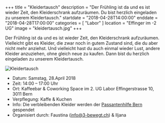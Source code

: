 +++
title = "Kleidertausch"
description = "Der Frühling ist da und es ist wieder Zeit, den Kleiderschrank aufzuräumen. Du bist herzlich eingeladen zu unserem Kleidertausch."
startdate = "2018-04-28T14:00:00"
enddate = "2018-04-28T17:00:00"
categories = [ "Labor" ]
location = "Effinger im -2 UG"
image = "kleidertausch.jpg"
+++

<div class="lead">
Der Frühling ist da und es ist wieder Zeit, den Kleiderschrank aufzuräumen. Vielleicht gibt es Kleider, die zwar noch in gutem Zustand sind, die du aber nicht mehr anziehst. Und vielleicht hast du auch einmal wieder Lust, andere Kleider anzuziehen, ohne gleich neue zu kaufen. Dann bist du herzlich eingeladen zu unserem Kleidertausch.
</div>

![Kleidertausch](kleidertausch.jpg)

* Datum: Samstag, 28.April 2018
* Zeit: 14:00 – 17:00 Uhr
* Ort: Kaffeebar & Coworking Space im 2. UG Labor
Effingerstrasse 10, 3011 Bern
* Verpflegung: Kaffe & Kuchen
* Info:	Die verbleibenden Kleider werden der [Passantenhilfe Bern](passantenhilfe-bern.ch) gespendet 
* Organisiert durch: Faustina ([info@3-bewegt.ch](mailto:info@3-bewegt.ch)) & Iljana
